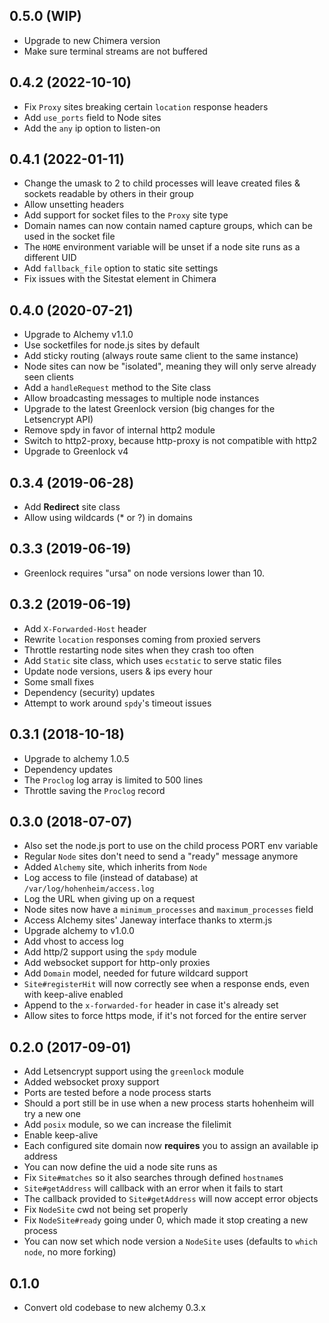 ## 0.5.0 (WIP)

* Upgrade to new Chimera version
* Make sure terminal streams are not buffered

## 0.4.2 (2022-10-10)

* Fix `Proxy` sites breaking certain `location` response headers
* Add `use_ports` field to Node sites
* Add the `any` ip option to listen-on

## 0.4.1 (2022-01-11)

* Change the umask to 2 to child processes will leave created files & sockets readable by others in their group
* Allow unsetting headers
* Add support for socket files to the `Proxy` site type
* Domain names can now contain named capture groups, which can be used in the socket file
* The `HOME` environment variable will be unset if a node site runs as a different UID
* Add `fallback_file` option to static site settings
* Fix issues with the Sitestat element in Chimera

## 0.4.0 (2020-07-21)

* Upgrade to Alchemy v1.1.0
* Use socketfiles for node.js sites by default
* Add sticky routing (always route same client to the same instance)
* Node sites can now be "isolated", meaning they will only serve already seen clients
* Add a `handleRequest` method to the Site class
* Allow broadcasting messages to multiple node instances
* Upgrade to the latest Greenlock version (big changes for the Letsencrypt API)
* Remove spdy in favor of internal http2 module
* Switch to http2-proxy, because http-proxy is not compatible with http2
* Upgrade to Greenlock v4

## 0.3.4 (2019-06-28)

* Add **Redirect** site class
* Allow using wildcards (* or ?) in domains

## 0.3.3 (2019-06-19)

* Greenlock requires "ursa" on node versions lower than 10.

## 0.3.2 (2019-06-19)

* Add `X-Forwarded-Host` header
* Rewrite `location` responses coming from proxied servers
* Throttle restarting node sites when they crash too often
* Add `Static` site class, which uses `ecstatic` to serve static files
* Update node versions, users & ips every hour
* Some small fixes
* Dependency (security) updates
* Attempt to work around `spdy`'s timeout issues

## 0.3.1 (2018-10-18)

* Upgrade to alchemy 1.0.5
* Dependency updates
* The `Proclog` log array is limited to 500 lines
* Throttle saving the `Proclog` record

## 0.3.0 (2018-07-07)

* Also set the node.js port to use on the child process PORT env variable
* Regular `Node` sites don't need to send a "ready" message anymore
* Added `Alchemy` site, which inherits from `Node`
* Log access to file (instead of database) at `/var/log/hohenheim/access.log`
* Log the URL when giving up on a request
* Node sites now have a `minimum_processes` and `maximum_processes` field
* Access Alchemy sites' Janeway interface thanks to xterm.js
* Upgrade alchemy to v1.0.0
* Add vhost to access log
* Add http/2 support using the `spdy` module
* Add websocket support for http-only proxies
* Add `Domain` model, needed for future wildcard support
* `Site#registerHit` will now correctly see when a response ends, even with keep-alive enabled
* Append to the `x-forwarded-for` header in case it's already set
* Allow sites to force https mode, if it's not forced for the entire server

## 0.2.0 (2017-09-01)

* Add Letsencrypt support using the `greenlock` module
* Added websocket proxy support
* Ports are tested before a node process starts
* Should a port still be in use when a new process starts hohenheim will try a new one
* Add `posix` module, so we can increase the filelimit
* Enable keep-alive
* Each configured site domain now **requires** you to assign an available ip address
* You can now define the uid a node site runs as
* Fix `Site#matches` so it also searches through defined `hostname`s
* `Site#getAddress` will callback with an error when it fails to start
* The callback provided to `Site#getAddress` will now accept error objects
* Fix `NodeSite` cwd not being set properly
* Fix `NodeSite#ready` going under 0, which made it stop creating a new process
* You can now set which node version a `NodeSite` uses (defaults to `which node`, no more forking)

## 0.1.0

* Convert old codebase to new alchemy 0.3.x
